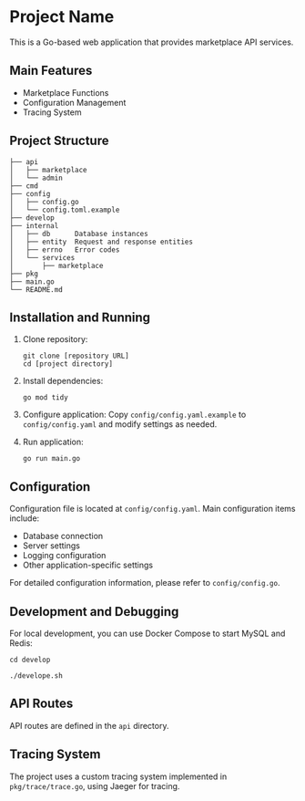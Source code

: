 # Project Name

This is a Go-based web application that provides  marketplace API services.

## Main Features

- Marketplace Functions
- Configuration Management
- Tracing System

## Project Structure
```
├── api
│   ├── marketplace
│   └── admin
├── cmd
├── config
│   ├── config.go
│   └── config.toml.example
├── develop
├── internal
│   ├── db      Database instances
│   ├── entity  Request and response entities
│   ├── errno   Error codes
│   └── services
│       ├── marketplace
├── pkg
├── main.go
└── README.md
```

## Installation and Running

1. Clone repository:
   ```
   git clone [repository URL]
   cd [project directory]
   ```

2. Install dependencies:
   ```
   go mod tidy
   ```

3. Configure application:
   Copy `config/config.yaml.example` to `config/config.yaml` and modify settings as needed.

4. Run application:
   ```
   go run main.go
   ```

## Configuration

Configuration file is located at `config/config.yaml`. Main configuration items include:

- Database connection
- Server settings
- Logging configuration
- Other application-specific settings

For detailed configuration information, please refer to `config/config.go`.

## Development and Debugging

For local development, you can use Docker Compose to start MySQL and Redis:

```
cd develop

./develope.sh
```

## API Routes

API routes are defined in the `api` directory.

## Tracing System

The project uses a custom tracing system implemented in `pkg/trace/trace.go`, using Jaeger for tracing.
